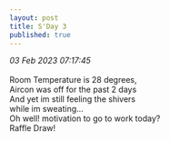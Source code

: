 ```yaml
---
layout: post
title: S'Day 3
published: true
---
```

_03 Feb 2023 07:17:45_
<br>
<br>
Room Temperature is 28 degrees,
<br>
Aircon was off for the past 2 days
<br>
And yet im still feeling the shivers
<br>
while im sweating...
<br>
Oh well! motivation to go to work today?
<br>
Raffle Draw! 
